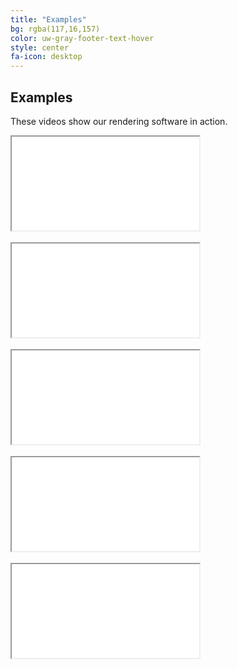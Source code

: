 ```yaml
---
title: "Examples"
bg: rgba(117,16,157)
color: uw-gray-footer-text-hover
style: center
fa-icon: desktop
---
```


## Examples

These videos show our rendering software in action.

<style type="text/css">
#wrapper {
  display: flex;
}

#left {
  flex: 0 0 50%;
}

#right {
  flex: 1;
}
</style>

<div class="icontain"><iframe src="//www.youtube.com/embed/d2zGaibxvxY" allowfullscreen></iframe></div>
<br>

<div class="icontain"><iframe src="//www.youtube.com/embed/E-zf6jJf_cs" allowfullscreen></iframe></div>
<br />
<div class="icontain"><iframe src="//www.youtube.com/embed/KKkhtwf4DKI" allowfullscreen></iframe></div>
<br />
<div class="icontain"><iframe src="//www.youtube.com/embed/1jAu8Jc21so" allowfullscreen></iframe></div>
<br />
<div class="icontain"><iframe src="//www.youtube.com/embed/7GoB_9dNz9M" allowfullscreen></iframe></div>
